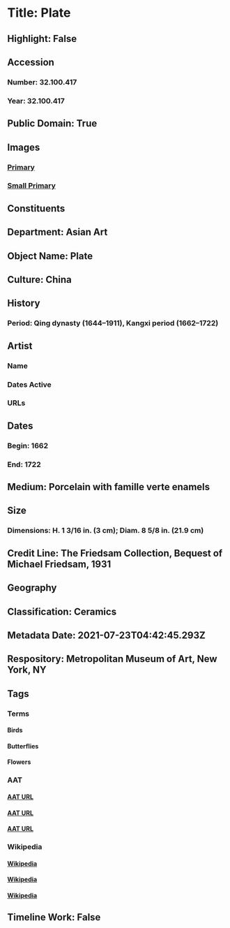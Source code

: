 # Title: Plate
## Highlight: False
## Accession
### Number: 32.100.417
### Year: 32.100.417
## Public Domain: True
## Images
### [Primary](https://images.metmuseum.org/CRDImages/as/original/88228.jpg)
### [Small Primary](https://images.metmuseum.org/CRDImages/as/web-large/88228.jpg)
## Constituents
## Department: Asian Art
## Object Name: Plate
## Culture: China
## History
### Period: Qing dynasty (1644–1911), Kangxi period (1662–1722)
## Artist
### Name
### Dates Active
### URLs
## Dates
### Begin: 1662
### End: 1722
## Medium: Porcelain with famille verte enamels
## Size
### Dimensions: H. 1 3/16 in. (3 cm); Diam. 8 5/8 in. (21.9 cm)
## Credit Line: The Friedsam Collection, Bequest of Michael Friedsam, 1931
## Geography
## Classification: Ceramics
## Metadata Date: 2021-07-23T04:42:45.293Z
## Respository: Metropolitan Museum of Art, New York, NY
## Tags
### Terms
#### Birds
#### Butterflies
#### Flowers
### AAT
#### [AAT URL](http://vocab.getty.edu/page/aat/300266506)
#### [AAT URL](http://vocab.getty.edu/page/aat/300417320)
#### [AAT URL](http://vocab.getty.edu/page/aat/300132399)
### Wikipedia
#### [Wikipedia]()
#### [Wikipedia]()
#### [Wikipedia]()
## Timeline Work: False